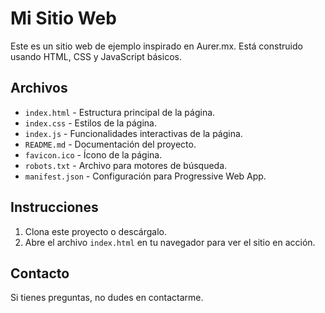 # Mi Sitio Web

Este es un sitio web de ejemplo inspirado en Aurer.mx. Está construido usando HTML, CSS y JavaScript básicos.

## Archivos

- `index.html` - Estructura principal de la página.
- `index.css` - Estilos de la página.
- `index.js` - Funcionalidades interactivas de la página.
- `README.md` - Documentación del proyecto.
- `favicon.ico` - Ícono de la página.
- `robots.txt` - Archivo para motores de búsqueda.
- `manifest.json` - Configuración para Progressive Web App.

## Instrucciones

1. Clona este proyecto o descárgalo.
2. Abre el archivo `index.html` en tu navegador para ver el sitio en acción.

## Contacto

Si tienes preguntas, no dudes en contactarme.
